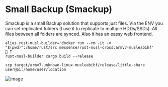 # Small Backup (Smackup)
Smackup is a small Backup solution that supports just files. Via the ENV you can set replicated folders (I use it to replicate to multiple HDDs/SSDs). All files between all folders are synced. Also it has an eassy web frontend.


```shell
alias rust-musl-builder='docker run --rm -it -v "$(pwd)":/home/rust/src messense/rust-musl-cross:armv7-musleabihf'                                                  I
rust-musl-builder cargo build --release
```

```shell
scp target/armv7-unknown-linux-musleabihf/release/little-share user@pi:/home/user/location
```
![image](https://github.com/corgijan/little-share/assets/70795482/918a0b23-b00d-44b9-8c97-1a659e6e1596)

